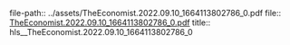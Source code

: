 file-path:: ../assets/TheEconomist.2022.09.10_1664113802786_0.pdf
file:: [TheEconomist.2022.09.10_1664113802786_0.pdf](../assets/TheEconomist.2022.09.10_1664113802786_0.pdf)
title:: hls__TheEconomist.2022.09.10_1664113802786_0
